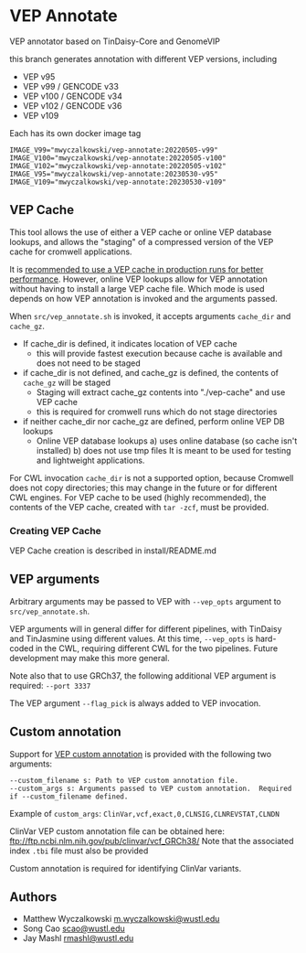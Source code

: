 # VEP Annotate

VEP annotator based on TinDaisy-Core and GenomeVIP

this branch generates annotation with different VEP versions, including
* VEP v95
* VEP v99 / GENCODE v33
* VEP v100 / GENCODE v34
* VEP v102 / GENCODE v36
* VEP v109 

Each has its own docker image tag
```
IMAGE_V99="mwyczalkowski/vep-annotate:20220505-v99"
IMAGE_V100="mwyczalkowski/vep-annotate:20220505-v100"
IMAGE_V102="mwyczalkowski/vep-annotate:20220505-v102"
IMAGE_V95="mwyczalkowski/vep-annotate:20230530-v95"
IMAGE_V109="mwyczalkowski/vep-annotate:20230530-v109"
```

## VEP Cache 

This tool allows the use of either a VEP cache or online VEP database lookups, and allows the 
"staging" of a compressed version of the VEP cache for cromwell applications. 

It is [recommended to use a VEP cache in production runs for better performance](https://www.ensembl.org/info/docs/tools/vep/script/vep_cache.html).
However, online VEP lookups allow for VEP annotation without having to install a large VEP cache file.  Which mode
is used depends on how VEP annotation is invoked and the arguments passed.

When `src/vep_annotate.sh` is invoked, it accepts arguments `cache_dir` and `cache_gz`.

* If cache_dir is defined, it indicates location of VEP cache 
  * this will provide fastest execution because cache is available and does not need to be staged
* if cache_dir is not defined, and cache_gz is defined, the contents of `cache_gz` will be staged
  * Staging will extract cache_gz contents into "./vep-cache" and use VEP cache
  * this is required for cromwell runs which do not stage directories
* if neither cache_dir nor cache_gz are defined, perform online VEP DB lookups
  * Online VEP database lookups a) uses online database (so cache isn't installed) b) does not use tmp files
    It is meant to be used for testing and lightweight applications.  

For CWL invocation `cache_dir` is not a supported option, because Cromwell does not copy directories; this may
change in the future or for different CWL engines.  For VEP cache to be used (highly recommended), the 
contents of the VEP cache, created with `tar -zcf`, must be provided.

### Creating VEP Cache

VEP Cache creation is described in install/README.md

## VEP arguments 

Arbitrary arguments may be passed to VEP with `--vep_opts` argument to `src/vep_annotate.sh`.  

VEP arguments will in general differ for different pipelines, with TinDaisy and TinJasmine using different values.
At this time, `--vep_opts` is hard-coded in the CWL, requiring different CWL for the two pipelines.  Future development
may make this more general.

Note also that to use GRCh37, the following additional VEP argument is required: `--port 3337`

The VEP argument `--flag_pick` is always added to VEP invocation.

## Custom annotation

Support for [VEP custom annotation](http://useast.ensembl.org/info/docs/tools/vep/script/vep_custom.html)
is provided with the following two arguments:
```
--custom_filename s: Path to VEP custom annotation file.  
--custom_args s: Arguments passed to VEP custom annotation.  Required if --custom_filename defined.  
```
Example of `custom_args`: `ClinVar,vcf,exact,0,CLNSIG,CLNREVSTAT,CLNDN`

ClinVar VEP custom annotation file can be obtained here: ftp://ftp.ncbi.nlm.nih.gov/pub/clinvar/vcf_GRCh38/
Note that the associated index `.tbi` file must also be provided

Custom annotation is required for identifying ClinVar variants.

## Authors

* Matthew Wyczalkowski <m.wyczalkowski@wustl.edu>
* Song Cao <scao@wustl.edu>
* Jay Mashl <rmashl@wustl.edu>
